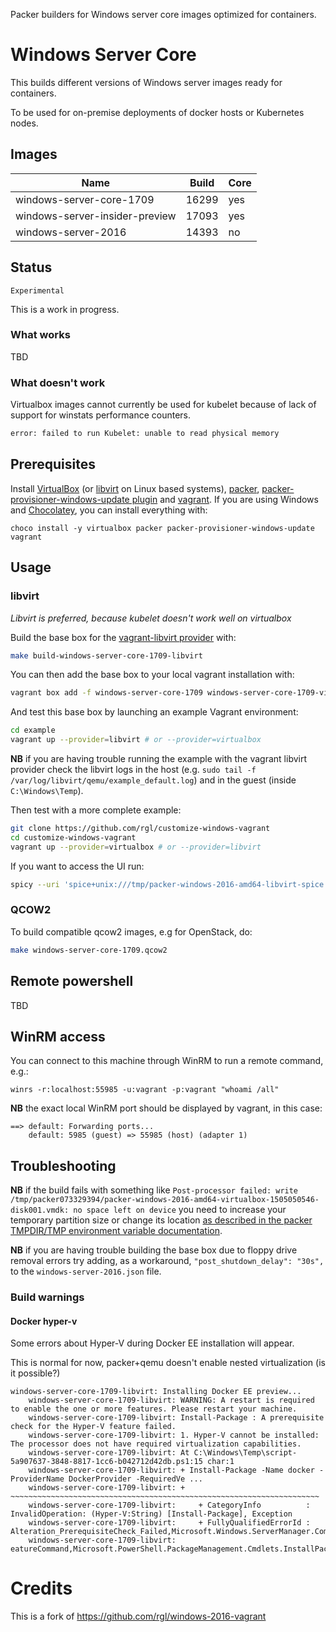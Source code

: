 Packer builders for Windows server core images optimized for containers.

# Windows Server Core

This builds different versions of Windows server images ready for containers.

To be used for on-premise deployments of docker hosts or Kubernetes nodes.

## Images

| Name                           | Build   |  Core  |
| ------------------------------ | ------- | ------ |
| windows-server-core-1709       | 16299   | yes    |
| windows-server-insider-preview | 17093   | yes    |
| windows-server-2016            | 14393   | no     |


## Status

`Experimental`

This is a work in progress.

### What works

TBD

### What doesn't work

Virtualbox images cannot currently be used for kubelet because of lack of support for winstats performance counters.

```bash
error: failed to run Kubelet: unable to read physical memory
```


## Prerequisites

Install [VirtualBox](https://www.virtualbox.org/) (or [libvirt](https://libvirt.org/) on Linux based systems), [packer](https://www.packer.io/), [packer-provisioner-windows-update plugin](https://github.com/rgl/packer-provisioner-windows-update) and [vagrant](https://www.vagrantup.com/).
If you are using Windows and [Chocolatey](https://chocolatey.org/), you can install everything with:

```batch
choco install -y virtualbox packer packer-provisioner-windows-update vagrant
```

## Usage

### libvirt

*Libvirt is preferred, because kubelet doesn't work well on virtualbox*

Build the base box for the [vagrant-libvirt provider](https://github.com/vagrant-libvirt/vagrant-libvirt) with:



```bash
make build-windows-server-core-1709-libvirt
```

You can then add the base box to your local vagrant installation with:

```bash
vagrant box add -f windows-server-core-1709 windows-server-core-1709-virtualbox.box
```

And test this base box by launching an example Vagrant environment:

```bash
cd example
vagrant up --provider=libvirt # or --provider=virtualbox
```

**NB** if you are having trouble running the example with the vagrant libvirt provider check the libvirt logs in the host (e.g. `sudo tail -f /var/log/libvirt/qemu/example_default.log`) and in the guest (inside `C:\Windows\Temp`).

Then test with a more complete example:

```bash
git clone https://github.com/rgl/customize-windows-vagrant
cd customize-windows-vagrant
vagrant up --provider=virtualbox # or --provider=libvirt
```

If you want to access the UI run:

```bash
spicy --uri 'spice+unix:///tmp/packer-windows-2016-amd64-libvirt-spice.socket'
```

### QCOW2

To build compatible qcow2 images, e.g for OpenStack, do:

```bash
make windows-server-core-1709.qcow2
```

## Remote powershell

TBD

## WinRM access

You can connect to this machine through WinRM to run a remote command, e.g.:

```batch
winrs -r:localhost:55985 -u:vagrant -p:vagrant "whoami /all"
```

**NB** the exact local WinRM port should be displayed by vagrant, in this case:

```plain
==> default: Forwarding ports...
    default: 5985 (guest) => 55985 (host) (adapter 1)
```


## Troubleshooting

**NB** if the build fails with something like `Post-processor failed: write /tmp/packer073329394/packer-windows-2016-amd64-virtualbox-1505050546-disk001.vmdk: no space left on device` you need to increase your temporary partition size or change its location [as described in the packer TMPDIR/TMP environment variable documentation](https://www.packer.io/docs/other/environment-variables.html#tmpdir).

**NB** if you are having trouble building the base box due to floppy drive removal errors try adding, as a
workaround, `"post_shutdown_delay": "30s",` to the `windows-server-2016.json` file.

### Build warnings

#### Docker hyper-v

Some errors about Hyper-V during Docker EE installation will appear.

This is normal for now, packer+qemu doesn't enable nested virtualization (is it possible?)

```
windows-server-core-1709-libvirt: Installing Docker EE preview...
    windows-server-core-1709-libvirt: WARNING: A restart is required to enable the one or more features. Please restart your machine.
    windows-server-core-1709-libvirt: Install-Package : A prerequisite check for the Hyper-V feature failed.
    windows-server-core-1709-libvirt: 1. Hyper-V cannot be installed: The processor does not have required virtualization capabilities.
    windows-server-core-1709-libvirt: At C:\Windows\Temp\script-5a907637-3848-8817-1cc6-b042712d42db.ps1:15 char:1
    windows-server-core-1709-libvirt: + Install-Package -Name docker -ProviderName DockerProvider -RequiredVe ...
    windows-server-core-1709-libvirt: + ~~~~~~~~~~~~~~~~~~~~~~~~~~~~~~~~~~~~~~~~~~~~~~~~~~~~~~~~~~~~~~~~~~~~~
    windows-server-core-1709-libvirt:     + CategoryInfo          : InvalidOperation: (Hyper-V:String) [Install-Package], Exception
    windows-server-core-1709-libvirt:     + FullyQualifiedErrorId : Alteration_PrerequisiteCheck_Failed,Microsoft.Windows.ServerManager.Commands.AddWindowsF
    windows-server-core-1709-libvirt:    eatureCommand,Microsoft.PowerShell.PackageManagement.Cmdlets.InstallPackage
```

# Credits

This is a fork of https://github.com/rgl/windows-2016-vagrant